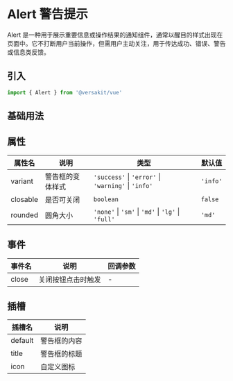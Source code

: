 # Alert 警告提示

Alert 是一种用于展示重要信息或操作结果的通知组件，通常以醒目的样式出现在页面中。它不打断用户当前操作，但需用户主动关注，用于传达成功、错误、警告或信息类反馈。

<Link link="https://versakit.github.io/Versakit-Vue/storybook/?path=/story/%E7%BB%84%E4%BB%B6-alert-%E8%AD%A6%E5%91%8A%E6%8F%90%E7%A4%BA--basic"/>

## 引入

```typescript
import { Alert } from '@versakit/vue'
```

## 基础用法

<demo vue="./example/index.vue" />

## 属性

| 属性名   | 说明             | 类型                                                | 默认值   |
| -------- | ---------------- | --------------------------------------------------- | -------- |
| variant  | 警告框的变体样式 | `'success'` \| `'error'` \| `'warning'` \| `'info'` | `'info'` |
| closable | 是否可关闭       | `boolean`                                           | `false`  |
| rounded  | 圆角大小         | `'none'` \| `'sm'` \| `'md'` \| `'lg'` \| `'full'`  | `'md'`   |

## 事件

| 事件名 | 说明               | 回调参数 |
| ------ | ------------------ | -------- |
| close  | 关闭按钮点击时触发 | -        |

## 插槽

| 插槽名  | 说明         |
| ------- | ------------ |
| default | 警告框的内容 |
| title   | 警告框的标题 |
| icon    | 自定义图标   |
